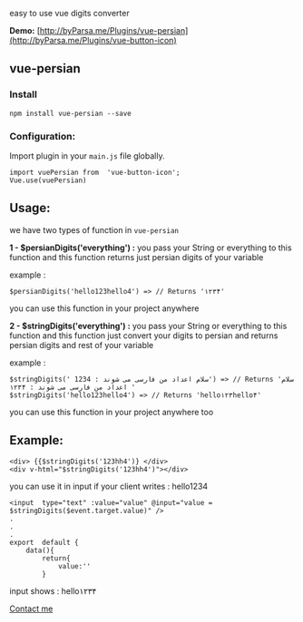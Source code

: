 easy to use vue digits converter

**Demo:**  [http://byParsa.me/Plugins/vue-persian](http://byParsa.me/Plugins/vue-button-icon)

## vue-persian
### Install

    npm install vue-persian --save


### Configuration: 
Import plugin in your  `main.js`  file globally.

    import vuePersian from  'vue-button-icon';
    Vue.use(vuePersian)

## Usage:
we have two types of function in `vue-persian`

**1 - $persianDigits('everything') :** 
you pass your String or everything to this function and this function returns 
just persian digits of your variable

example : 

    $persianDigits('hello123hello4') => // Returns '۱۲۳۴'

you can use this function in your project anywhere 

**2 - $stringDigits('everything') :** 
you pass your String or everything to this function and this function just convert your digits to persian and returns persian digits and rest of your variable

example : 

    $stringDigits(' 1234 : سلام اعداد من فارسی می شوند') => // Returns 'سلام اعداد من فارسی می شوند : ۱۲۳۴ '
    $stringDigits('hello123hello4') => // Returns 'hello۱۲۳hello۴'

you can use this function in your project anywhere too


## Example:
 

    <div> {{$stringDigits('123hh4')} </div>
    <div v-html="$stringDigits('123hh4')"></div>
you can use it in input if your client writes : hello1234

    <input  type="text" :value="value" @input="value = $stringDigits($event.target.value)" /> 
    .
    .
    .
    export  default {
    	data(){
    		return{ 
    			value:''
    		}


input shows : hello۱۲۳۴



<a href="http://byparsa.me">Contact me</a>